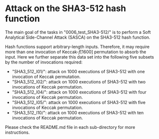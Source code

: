 # Attack on the SHA3-512 hash function

The main goal of the tasks in "0006\_test\_SHA3-512/" is to perform a Soft Analytical Side-Channel Attack (SASCA) on the SHA3-512 hash function.

Hash functions support arbitrary-length inputs. Therefore, it may require more than one invocation of Keccak-_f_[1600] permutation to absorb the input. Here we further separate this data set into the following five subsets by the number of invocations required:

 - "SHA3\_512\_I01/": attack on 1000 executions of SHA3-512 with one invocation of Keccak permutation.
 - "SHA3\_512\_I02/": attack on 1000 executions of SHA3-512 with two invocations of Keccak permutation.
 - "SHA3\_512\_I04/": attack on 1000 executions of SHA3-512 with four invocations of Keccak permutation.
 - "SHA3\_512\_I05/": attack on 1000 executions of SHA3-512 with five invocations of Keccak permutation.
 - "SHA3\_512\_I10/": attack on 1000 executions of SHA3-512 with ten invocations of Keccak permutation.

Please check the README.md file in each sub-directory for more instructions.


